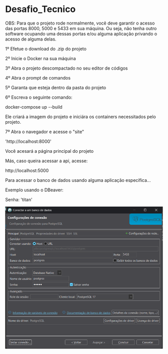 # Desafio_Tecnico

OBS: Para que o projeto rode normalmente, você deve garantir o acesso das portas 8000, 5000 e 5433 em sua máquina. Ou seja, não tenha outro software ocupando uma dessas portas e/ou alguma aplicação privando o acesso de alguma delas.

1º Efetue o download do .zip do projeto

2º Inicie o Docker na sua máquina

3º Abra o projeto descompactado no seu editor de códigos

4º Abra o prompt de comandos

5º Garanta que esteja dentro da pasta do projeto

6º Escreva o seguinte comando:

docker-compose up --build

Ele criará a imagem do projeto e iniciára os containers necessitados pelo projeto.

7º Abra o navegador e acesse o "site"

'http://localhost:8000'

Você acesará a página principal do projeto

Más, caso queira acessar a api, acesse:

http://localhost:5000

Para acessar o banco de dados usando alguma aplicação específica...

Exemplo usando o DBeaver:

Senha: 'titan'

![Descrição da imagem](image_readme/image.png)
